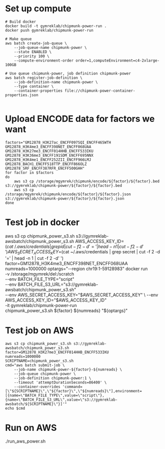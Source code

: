 # Set up compute

```
# Build docker
docker build -t gymreklab/chipmunk-power-run .
docker push gymreklab/chipmunk-power-run

# Make queue
aws batch create-job-queue \
    --job-queue-name chipmunk-power \
    --state ENABLED \
    --priority 100 \
    --compute-environment-order order=1,computeEnvironment=c4-2xlarge-100GB

# Use queue chipmunk-power, job definition chipmunk-power
aws batch register-job-definition \
    --job-definition-name chipmunk-power \
    --type container \
    --container-properties file://chipmunk-power-container-properties.json


```

# Upload ENCODE data for factors we want
```
factors="GM12878_H3K27ac_ENCFF097SQI_ENCFF465WTH GM12878_H3K4me3_ENCFF398NET_ENCFF068UAA GM12878_H3K27me3_ENCFF014HHB_ENCFF533IKU GM12878_H3K36me3_ENCFF191SDM_ENCFF695NNX GM12878_H3K4me1_ENCFF252ZII_ENCFF966LMJ GM12878_BACH1_ENCFF518TTP_ENCFF866OLZ GM12878_SRF_ENCFF387RFR_ENCFF500GHH"
for factor in $factors
do
    aws s3 cp /storage/mgymrek/chipmunk/encode/${factor}/${factor}.bed s3://gymreklab/chipmunk-power/${factor}/${factor}.bed
    aws s3 cp /storage/mgymrek/chipmunk/encode/${factor}/${factor}.json s3://gymreklab/chipmunk-power/${factor}/${factor}.json
done
```


# Test job in docker
aws s3 cp chipmunk_power_s3.sh s3://gymreklab-awsbatch/chipmunk_power_s3.sh
AWS_ACCESS_KEY_ID=$(cat ~/.aws/credentials  | grep id | cut -f 2 -d '=' | head -n 1 | cut -f 2 -d' ')
AWS_SECRET_ACCESS_KEY=$(cat ~/.aws/credentials  | grep secret | cut -f 2 -d '=' | head -n 1 | cut -f 2 -d' ')
factor=GM12878_H3K4me3_ENCFF398NET_ENCFF068UAA
numreads=1000000
optargs="--region chr19:1-59128983"
docker run \
    -v /storage/mgymrek/del:/scratch \
    --env BATCH_FILE_TYPE="script" \
    --env BATCH_FILE_S3_URL="s3://gymreklab-awsbatch/chipmunk_power_s3.sh" \
    --env AWS_SECRET_ACCESS_KEY="$AWS_SECRET_ACCESS_KEY" \
    --env AWS_ACCESS_KEY_ID="$AWS_ACCESS_KEY_ID" \
    -it gymreklab/chipmunk-power-run \
    chipmunk_power_s3.sh ${factor} ${numreads} "${optargs}"

# Test job on AWS
```
aws s3 cp chipmunk_power_s3.sh s3://gymreklab-awsbatch/chipmunk_power_s3.sh
factor=GM12878_H3K27me3_ENCFF014HHB_ENCFF533IKU
numreads=1000000
SCRIPTNAME=chipmunk_power_s3.sh
cmd="aws batch submit-job \
    --job-name chipmunk-power-${factor}-${numreads} \
    --job-queue chipmunk-power \
    --job-definition chipmunk-power:1 \
    --timeout 'attemptDurationSeconds=86400' \
    --container-overrides 'command=[\"${SCRIPTNAME}\",\"${factor}\",\"${numreads}\"],environment=[{name=\"BATCH_FILE_TYPE\",value=\"script\"},{name=\"BATCH_FILE_S3_URL\",value=\"s3://gymreklab-awsbatch/${SCRIPTNAME}\"}]'"
echo $cmd
```

# Run on AWS
./run_aws_power.sh

